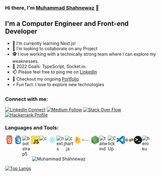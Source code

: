 ### Hi there, I'm [Muhammad Shahnewaz][website] 👋 


## I'm a Computer Engineer and Front-end Developer

- 🔭 I’m currently learning Next.js!
- 🤝 I’m looking to collaborate on any Project
- 🕵 I love working with a technically strong team where I can explore my weaknesses.
- 🥅 2022 Goals: TypeScript, Socket.io.
- 📫 Please feel free to ping me on [LinkedIn](https://www.linkedin.com/in/shahnewaz601/)
- 📝 Checkout my ongoing [Portfolio](https://shahnewaz-portfolio.web.app/)
- ⚡ Fun fact: I love to explore new technologies

### Connect with me: 

[![LinkedIn Connect](https://img.shields.io/badge/Connect_LinkedIn-0077B5?style=flat-square&logo=linkedin&logoColor=white)](https://www.linkedin.com/in/shahnewaz601/)
[![Medium Follow](https://img.shields.io/badge/Blogs-12100E?style=flat-square&logo=medium&logoColor=white)](https://shahnewaz601.medium.com/)
[![Stack Over Flow](https://img.shields.io/badge/Questions-FE7A16?style=flat-square&logo=stack-overflow&logoColor=white)](https://stackoverflow.com/users/10488374/muhammad-shahnewaz)
[![Hackerrank Profile](https://img.shields.io/badge/-Hackerrank-2EC866?style=flat-square&logo=HackerRank&logoColor=white)](https://www.hackerrank.com/shahnewaz601)
<br />
### Languages and Tools:

[<img align="left" alt="html5"  width="28px" src="https://raw.githubusercontent.com/github/explore/80688e429a7d4ef2fca1e82350fe8e3517d3494d/topics/html/html.png" />][htmlLink]
[<img align="left" alt="css3"  width="28px" src="https://raw.githubusercontent.com/github/explore/80688e429a7d4ef2fca1e82350fe8e3517d3494d/topics/css/css.png" />][cssLink]
[<img align="left" alt="bootstrap5"  width="28px" src="https://seeklogo.com/images/B/bootstrap-5-logo-85A1F11F4F-seeklogo.com.png" />][bootstrapLink]
[<img align="left" alt="javaScript"  width="28px" src="https://raw.githubusercontent.com/github/explore/80688e429a7d4ef2fca1e82350fe8e3517d3494d/topics/javascript/javascript.png" />][javascriptLink]
[<img align="left" alt="c"  width="28px" src="https://seeklogo.com/images/C/c-logo-672525892C-seeklogo.com.png" />][cLink]
[<img align="left" alt="React"  width="28px" src="https://raw.githubusercontent.com/github/explore/80688e429a7d4ef2fca1e82350fe8e3517d3494d/topics/react/react.png" />][reactLink]
[<img align="left" alt="next.js"  width="28px" src="https://upload.wikimedia.org/wikipedia/commons/thumb/8/8e/Nextjs-logo.svg/1280px-Nextjs-logo.svg.png" />][nextLink]
[<img align="left" alt="chart.js"  width="28px" src="https://caefn.com/wp-content/uploads/2019/06/chartjs-e1560684806991.png" />][chartLink]
[<img align="left" alt="firebase"  width="28px" src="https://raw.githubusercontent.com/github/explore/80688e429a7d4ef2fca1e82350fe8e3517d3494d/topics/firebase/firebase.png" />][firebaseLink]
[<img align="left" alt="mongoDB"  width="28px" src="https://raw.githubusercontent.com/github/explore/80688e429a7d4ef2fca1e82350fe8e3517d3494d/topics/mongodb/mongodb.png" />][mongodbLink]
[<img align="left" alt="node.js"  width="28px" src="https://raw.githubusercontent.com/github/explore/80688e429a7d4ef2fca1e82350fe8e3517d3494d/topics/nodejs/nodejs.png" />][nodeLink]
[<img align="left" alt="tailwind"  width="28px" src="https://pbs.twimg.com/profile_images/1278691829135876097/I4HKOLJw.png" />][tailwindLink]
[<img align="left" alt="ClickUp"  width="28px" src="https://avatars.slack-edge.com/2019-05-01/612540453362_485caf78505e3b90041d_512.png" />][clickupLink]
[<img align="left" alt="Visual Studio Code"  width="28px" src="https://raw.githubusercontent.com/github/explore/80688e429a7d4ef2fca1e82350fe8e3517d3494d/topics/visual-studio-code/visual-studio-code.png" />][vsLink]
[<img align="left" alt="Git"  width="28px" src="https://raw.githubusercontent.com/github/explore/80688e429a7d4ef2fca1e82350fe8e3517d3494d/topics/git/git.png" />][gitLink]
[<img align="left" alt="terminal"  width="28px" src="https://raw.githubusercontent.com/github/explore/80688e429a7d4ef2fca1e82350fe8e3517d3494d/topics/terminal/terminal.png" />][terminalLink]
[<img align="left" alt="heroku"  width="28px" src="https://dailysmarty-production.s3.amazonaws.com/uploads/post/img/509/feature_thumb_heroku-logo.jpg" />][herokuLink]




<br />

<br />

<br />

[htmlLink]: https://html.com/
[cssLink]: https://www.w3.org/Style/CSS
[bootstrapLink]: https://getbootstrap.com/docs/5.0/getting-started/introduction/
[javascriptLink]: https://www.javascript.com/
[cLink]: https://www.cprogramming.com/
[reactLink]: https://reactjs.org/
[nextLink]: https://nextjs.org/
[chartLink]: https://www.chartjs.org/
[firebaseLink]: https://firebase.google.com/
[mongodbLink]: https://www.mongodb.com/
[nodeLink]: https://nodejs.org/en/
[tailwindLink]: https://tailwindcss.com/
[sassLink]: https://sass-lang.com/
[reduxLink]: https://redux.js.org/
[clickupLink]: https://clickup.com/
[vsLink]: https://code.visualstudio.com/
[gitLink]: https://git-scm.com/
[terminalLink]: https://github.com/shahnewaz171?tab=repositories
[herokuLink]: https://www.heroku.com/
[jiraLink]: https://www.atlassian.com/software/jira
[website]: https://shahnewaz-portfolio.web.app/
[twitter]: https://twitter.com/mdshahnewaz601
[linkedin]: https://www.linkedin.com/in/shahnewaz601/

&nbsp;<img align="center" src="https://github-readme-stats.vercel.app/api?username=shahnewaz171&theme=vue-dark&show_icons=true&count_private=true&hide=contribs,prs&include_all_commits=true" alt="Muhammad Shahnewaz" width="550px" />

[![Top Langs](https://github-readme-stats.vercel.app/api/top-langs/?username=shahnewaz171&theme=vue-dark&langs_count=8)][website]
